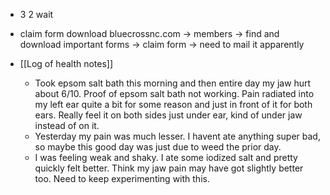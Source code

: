   * 3 2 wait

  * claim form download bluecrossnc.com -> members -> find and download important forms -> claim form -> need to mail it apparently 
  * [[Log of health notes]]
    * Took epsom salt bath this morning and then entire day my jaw hurt about 6/10. Proof of epsom salt bath not working. Pain radiated into my left ear quite a bit for some reason and just in front of it for both ears. Really feel it on both sides just under ear, kind of under jaw instead of on it. 
    * Yesterday my pain was much lesser. I havent ate anything super bad, so maybe this good day was just due to weed the prior day. 
    * I was feeling weak and shaky. I ate some iodized salt and pretty quickly felt better. Think my jaw pain may have got slightly better too. Need to keep experimenting with this.